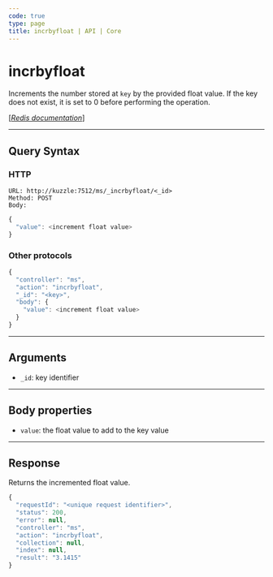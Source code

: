 ```yaml
---
code: true
type: page
title: incrbyfloat | API | Core
---
```


# incrbyfloat



Increments the number stored at `key` by the provided float value. If the key does not exist, it is set to 0 before performing the operation.

[[_Redis documentation_]](https://redis.io/commands/incrbyfloat)

---

## Query Syntax

### HTTP

```http
URL: http://kuzzle:7512/ms/_incrbyfloat/<_id>
Method: POST
Body:
```

```js
{
  "value": <increment float value>
}
```

### Other protocols

```js
{
  "controller": "ms",
  "action": "incrbyfloat",
  "_id": "<key>",
  "body": {
    "value": <increment float value>
  }
}
```

---

## Arguments

- `_id`: key identifier

---

## Body properties

- `value`: the float value to add to the key value

---

## Response

Returns the incremented float value.

```js
{
  "requestId": "<unique request identifier>",
  "status": 200,
  "error": null,
  "controller": "ms",
  "action": "incrbyfloat",
  "collection": null,
  "index": null,
  "result": "3.1415"
}
```
